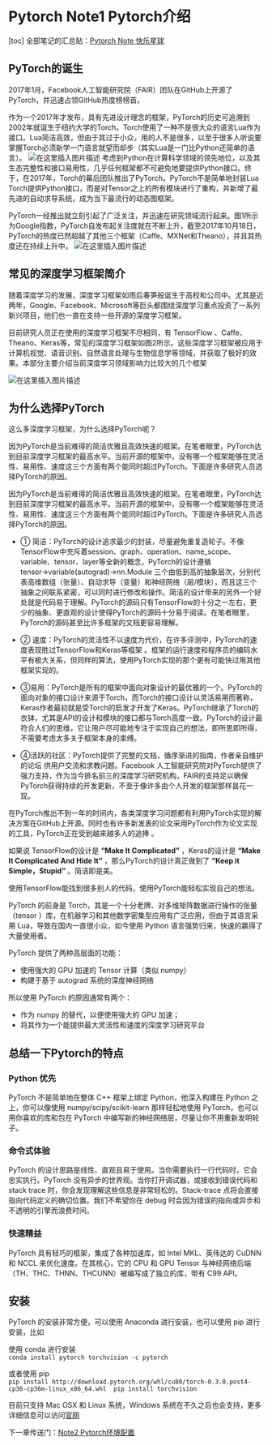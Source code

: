 # Pytorch Note1 Pytorch介绍

[toc]
全部笔记的汇总贴：[Pytorch Note 快乐星球](https://blog.csdn.net/weixin_45508265/article/details/117809512)

## PyTorch的诞生
2017年1月，Facebook人工智能研究院（FAIR）团队在GitHub上开源了PyTorch，并迅速占领GitHub热度榜榜首。

作为一个2017年才发布，具有先进设计理念的框架，PyTorch的历史可追溯到2002年就诞生于纽约大学的Torch。Torch使用了一种不是很大众的语言Lua作为接口。Lua简洁高效，但由于其过于小众，用的人不是很多，以至于很多人听说要掌握Torch必须新学一门语言就望而却步（其实Lua是一门比Python还简单的语言）。
![在这里插入图片描述](https://img-blog.csdnimg.cn/20210611104315326.png?x-oss-process=image/watermark,type_ZmFuZ3poZW5naGVpdGk,shadow_10,text_aHR0cHM6Ly9ibG9nLmNzZG4ubmV0L3dlaXhpbl80NTUwODI2NQ==,size_16,color_FFFFFF,t_70)
考虑到Python在计算科学领域的领先地位，以及其生态完整性和接口易用性，几乎任何框架都不可避免地要提供Python接口。终于，在2017年，Torch的幕后团队推出了PyTorch。PyTorch不是简单地封装Lua Torch提供Python接口，而是对Tensor之上的所有模块进行了重构，并新增了最先进的自动求导系统，成为当下最流行的动态图框架。

PyTorch一经推出就立刻引起了广泛关注，并迅速在研究领域流行起来。图1所示为Google指数，PyTorch自发布起关注度就在不断上升，截至2017年10月18日，PyTorch的热度已然超越了其他三个框架（Caffe、MXNet和Theano），并且其热度还在持续上升中。
![在这里插入图片描述](https://img-blog.csdnimg.cn/20210611104323590.png?x-oss-process=image/watermark,type_ZmFuZ3poZW5naGVpdGk,shadow_10,text_aHR0cHM6Ly9ibG9nLmNzZG4ubmV0L3dlaXhpbl80NTUwODI2NQ==,size_16,color_FFFFFF,t_70)

## 常见的深度学习框架简介
随着深度学习的发展，深度学习框架如雨后春笋般诞生于高校和公司中。尤其是近两年，Google、Facebook、Microsoft等巨头都围绕深度学习重点投资了一系列新兴项目，他们也一直在支持一些开源的深度学习框架。

目前研究人员正在使用的深度学习框架不尽相同，有 TensorFlow 、Caffe、Theano、Keras等，常见的深度学习框架如图2所示。这些深度学习框架被应用于计算机视觉、语音识别、自然语言处理与生物信息学等领域，并获取了极好的效果。本部分主要介绍当前深度学习领域影响力比较大的几个框架

![在这里插入图片描述](https://img-blog.csdnimg.cn/20210611104356317.png?x-oss-process=image/watermark,type_ZmFuZ3poZW5naGVpdGk,shadow_10,text_aHR0cHM6Ly9ibG9nLmNzZG4ubmV0L3dlaXhpbl80NTUwODI2NQ==,size_16,color_FFFFFF,t_70)

## 为什么选择PyTorch

这么多深度学习框架，为什么选择PyTorch呢？

因为PyTorch是当前难得的简洁优雅且高效快速的框架。在笔者眼里，PyTorch达到目前深度学习框架的最高水平。当前开源的框架中，没有哪一个框架能够在灵活性、易用性、速度这三个方面有两个能同时超过PyTorch。下面是许多研究人员选择PyTorch的原因。

因为PyTorch是当前难得的简洁优雅且高效快速的框架。在笔者眼里，PyTorch达到目前深度学习框架的最高水平。当前开源的框架中，没有哪一个框架能够在灵活性、易用性、速度这三个方面有两个能同时超过PyTorch。下面是许多研究人员选择PyTorch的原因。


- ① 简洁：PyTorch的设计追求最少的封装，尽量避免重复造轮子。不像TensorFlow中充斥着session、graph、operation、name_scope、variable、tensor、layer等全新的概念，PyTorch的设计遵循tensor→variable(autograd)→nn.Module 三个由低到高的抽象层次，分别代表高维数组（张量）、自动求导（变量）和神经网络（层/模块），而且这三个抽象之间联系紧密，可以同时进行修改和操作。简洁的设计带来的另外一个好处就是代码易于理解。PyTorch的源码只有TensorFlow的十分之一左右，更少的抽象、更直观的设计使得PyTorch的源码十分易于阅读。在笔者眼里，PyTorch的源码甚至比许多框架的文档更容易理解。

- ② 速度：PyTorch的灵活性不以速度为代价，在许多评测中，PyTorch的速度表现胜过TensorFlow和Keras等框架 。框架的运行速度和程序员的编码水平有极大关系，但同样的算法，使用PyTorch实现的那个更有可能快过用其他框架实现的。

- ③易用：PyTorch是所有的框架中面向对象设计的最优雅的一个。PyTorch的面向对象的接口设计来源于Torch，而Torch的接口设计以灵活易用而著称，Keras作者最初就是受Torch的启发才开发了Keras。PyTorch继承了Torch的衣钵，尤其是API的设计和模块的接口都与Torch高度一致。PyTorch的设计最符合人们的思维，它让用户尽可能地专注于实现自己的想法，即所思即所得，不需要考虑太多关于框架本身的束缚。

- ④活跃的社区：PyTorch提供了完整的文档，循序渐进的指南，作者亲自维护的论坛 供用户交流和求教问题。Facebook 人工智能研究院对PyTorch提供了强力支持，作为当今排名前三的深度学习研究机构，FAIR的支持足以确保PyTorch获得持续的开发更新，不至于像许多由个人开发的框架那样昙花一现。

在PyTorch推出不到一年的时间内，各类深度学习问题都有利用PyTorch实现的解决方案在GitHub上开源。同时也有许多新发表的论文采用PyTorch作为论文实现的工具，PyTorch正在受到越来越多人的追捧 。

如果说 TensorFlow的设计是 **“Make It Complicated”** ，Keras的设计是 **“Make It Complicated And Hide It”** ，那么PyTorch的设计真正做到了 **“Keep it Simple，Stupid”** 。简洁即是美。

使用TensorFlow能找到很多别人的代码，使用PyTorch能轻松实现自己的想法。

PyTorch 的前身是 Torch，其是一个十分老牌、对多维矩阵数据进行操作的张量（tensor ）库，在机器学习和其他数学密集型应用有广泛应用，但由于其语言采用 Lua，导致在国内一直很小众，如今使用 Python 语言强势归来，快速的赢得了大量使用者。

PyTorch 提供了两种高层面的功能：
- 使用强大的 GPU 加速的 Tensor 计算（类似 numpy）
- 构建于基于 autograd 系统的深度神经网络

所以使用 PyTorch 的原因通常有两个：
- 作为 numpy 的替代，以便使用强大的 GPU 加速；
- 将其作为一个能提供最大灵活性和速度的深度学习研究平台
## 总结一下Pytorch的特点
### Python 优先
PyTorch 不是简单地在整体 C++ 框架上绑定 Python，他深入构建在 Python 之上，你可以像使用 numpy/scipy/scikit-learn 那样轻松地使用 PyTorch，也可以用你喜欢的库和包在 PyTorch 中编写新的神经网络层，尽量让你不用重新发明轮子。

### 命令式体验
PyTorch 的设计思路是线性、直观且易于使用。当你需要执行一行代码时，它会忠实执行。PyTorch 没有异步的世界观。当你打开调试器，或接收到错误代码和 stack trace 时，你会发现理解这些信息是非常轻松的。Stack-trace 点将会直接指向代码定义的确切位置。我们不希望你在 debug 时会因为错误的指向或异步和不透明的引擎而浪费时间。

### 快速精益
PyTorch 具有轻巧的框架，集成了各种加速库，如 Intel MKL、英伟达的 CuDNN 和 NCCL 来优化速度。在其核心，它的 CPU 和 GPU Tensor 与神经网络后端（TH、THC、THNN、THCUNN）被编写成了独立的库，带有 C99 API。

## 安装
PyTorch 的安装非常方便，可以使用 Anaconda 进行安装，也可以使用 pip 进行安装，比如

使用 conda 进行安装   
`conda install pytorch torchvision -c pytorch`

或者使用 pip   
`pip install http://download.pytorch.org/whl/cu80/torch-0.3.0.post4-cp36-cp36m-linux_x86_64.whl 
pip install torchvision`

目前只支持 Mac OSX 和 Linux 系统，Windows 系统在不久之后也会支持，更多详细信息可以访问[官网](http://pytorch.org/)

下一章传送门：[Note2 Pytorch环境配置](https://blog.csdn.net/weixin_45508265/article/details/117809016)
